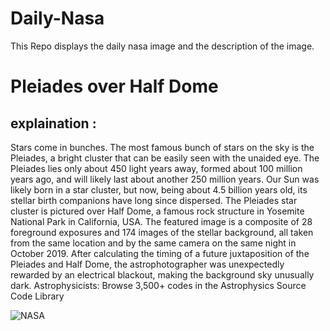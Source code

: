 # Daily-Nasa

This Repo displays the daily nasa image and the description of the image.

<!--NASA-->
# Pleiades over Half Dome
## explaination :

Stars come in bunches.  The most famous bunch of stars on the sky is the Pleiades, a bright cluster that can be easily seen with the unaided eye.  The Pleiades lies only about 450 light years away, formed about 100 million years ago, and will likely last about another 250 million years. Our Sun was likely born in a star cluster, but now, being about 4.5 billion years old, its stellar birth companions have long since dispersed. The Pleiades star cluster is pictured over Half Dome, a famous rock structure in Yosemite National Park in California, USA. The featured image is a composite of 28 foreground exposures and 174 images of the stellar background, all taken from the same location and by the same camera on the same night in October 2019. After calculating the timing of a future juxtaposition of the Pleiades and Half Dome, the astrophotographer was unexpectedly rewarded by an electrical blackout, making the background sky unusually dark.    Astrophysicists: Browse 3,500+ codes in the Astrophysics Source Code Library

![NASA](https://apod.nasa.gov/apod/image/2501/HalfPleiades_Venkatraman_960.jpg)
<!--/NASA-->